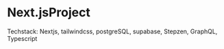 # Next.jsProject

Techstack: Nextjs, tailwindcss, postgreSQL, supabase, Stepzen, GraphQL, Typescript
